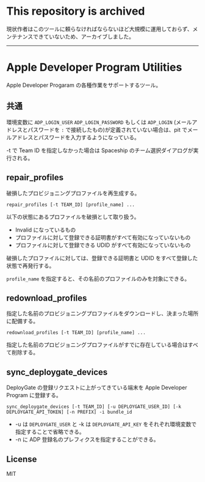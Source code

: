 # This repository is archived

現状作者はこのツールに頼らなければならないほど大規模に運用しておらず、メンテナンスできていないため、アーカイブしました。

-----------------

# Apple Developer Program Utilities

Apple Developer Progaram の各種作業をサポートするツール。

## 共通

環境変数に `ADP_LOGIN_USER` `ADP_LOGIN_PASSWORD` もしくは `ADP_LOGIN` (メールアドレスとパスワードを `:` で接続したもの)が定義されていない場合は、pit でメールアドレスとパスワードを入力するようになっている。

-t で Team ID を指定しなかった場合は Spaceship のチーム選択ダイアログが実行される。

## repair_profiles

破損したプロビジョニングプロファイルを再生成する。

```
repair_profiles [-t TEAM_ID] [profile_name] ...
```

以下の状態にあるプロファイルを破損として取り扱う。

- Invalid になっているもの
- プロファイルに対して登録できる証明書がすべて有効になっていないもの
- プロファイルに対して登録できる UDID がすべて有効になっていないもの

破損したプロファイルに対しては、登録できる証明書と UDID をすべて登録した状態で再発行する。

`profile_name` を指定すると、その名前のプロファイルのみを対象にできる。

## redownload_profiles

指定した名前のプロビジョニングプロファイルをダウンロードし、決まった場所に配備する。

```
redownload_profiles [-t TEAM_ID] [profile_name] ...
```

指定した名前のプロビジョニングプロファイルがすでに存在している場合はすべて削除する。

## sync\_deploygate_devices

DeployGate の登録リクエストに上がってきている端末を Apple Developer Program に登録する。

```
sync_deploygate_devices [-t TEAM_ID] [-u DEPLOYGATE_USER_ID] [-k DEPLOYGATE_API_TOKEN] [-n PREFIX] -i bundle_id 
```

- -u は `DEPLOYGATE_USER` と -k は `DEPLOYGATE_API_KEY` をそれぞれ環境変数で指定することで省略できる。
- -n に ADP 登録名のプレフィクスを指定することができる。



## License

MIT
